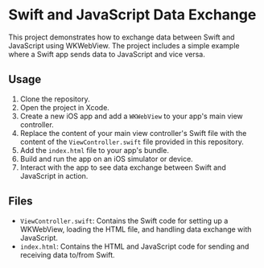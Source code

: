 # Swift and JavaScript Data Exchange

This project demonstrates how to exchange data between Swift and JavaScript using WKWebView. The project includes a simple example where a Swift app sends data to JavaScript and vice versa.

## Usage

1. Clone the repository.
2. Open the project in Xcode.
3. Create a new iOS app and add a `WKWebView` to your app's main view controller.
4. Replace the content of your main view controller's Swift file with the content of the `ViewController.swift` file provided in this repository.
5. Add the `index.html` file to your app's bundle.
6. Build and run the app on an iOS simulator or device.
7. Interact with the app to see data exchange between Swift and JavaScript in action.

## Files

- `ViewController.swift`: Contains the Swift code for setting up a WKWebView, loading the HTML file, and handling data exchange with JavaScript.
- `index.html`: Contains the HTML and JavaScript code for sending and receiving data to/from Swift.

